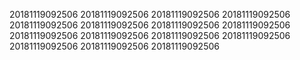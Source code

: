 20181119092506
20181119092506
20181119092506
20181119092506
20181119092506
20181119092506
20181119092506
20181119092506
20181119092506
20181119092506
20181119092506
20181119092506
20181119092506
20181119092506
20181119092506

